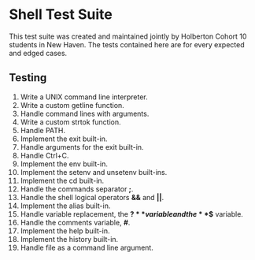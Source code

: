 # Shell Test Suite #
This test suite was created and maintained jointly by Holberton Cohort 10 students in New Haven.  The tests contained here are for every expected and edged cases.  

## Testing ##
1. Write a UNIX command line interpreter.  
2. Write a custom getline function.  
3. Handle command lines with arguments.  
4. Write a custom strtok function.  
5. Handle PATH.  
6. Implement the exit built-in.  
7. Handle arguments for the exit built-in.  
8. Handle Ctrl+C.  
9. Implement the env built-in.  
10. Implement the setenv and unsetenv built-ins.  
11. Implement the cd built-in.  
12. Handle the commands separator **;**.  
13. Handle the shell logical operators **&&** and **||**.  
14. Implement the alias built-in.  
15. Handle variable replacement, the **$?** variable and the **$$** variable.  
16. Handle the comments variable, **#**.  
17. Implement the help built-in.  
18. Implement the history built-in.  
19. Handle file as a command line argument.  

